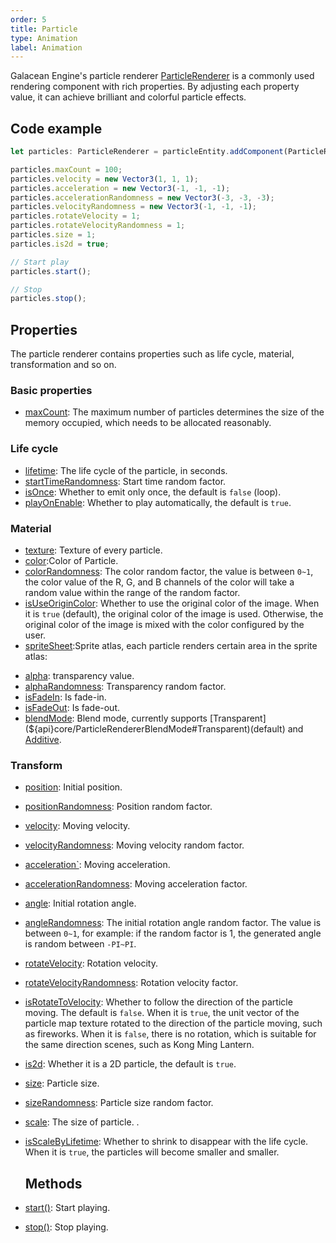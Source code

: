 ```yaml
---
order: 5
title: Particle
type: Animation
label: Animation
---
```


Galacean Engine's particle renderer [ParticleRenderer](${api}core/ParticleRenderer) is a commonly used rendering component with rich properties. By adjusting each property value, it can achieve brilliant and colorful particle effects.

<playground src="particle-renderer.ts"></playground>

## Code example

```typescript
let particles: ParticleRenderer = particleEntity.addComponent(ParticleRenderer);

particles.maxCount = 100;
particles.velocity = new Vector3(1, 1, 1);
particles.acceleration = new Vector3(-1, -1, -1);
particles.accelerationRandomness = new Vector3(-3, -3, -3);
particles.velocityRandomness = new Vector3(-1, -1, -1);
particles.rotateVelocity = 1;
particles.rotateVelocityRandomness = 1;
particles.size = 1;
particles.is2d = true;

// Start play
particles.start();

// Stop
particles.stop();
```

## Properties

The particle renderer contains properties such as life cycle, material, transformation and so on.

### Basic properties
- [maxCount](${api}core/ParticleRenderer#maxCount): The maximum number of particles determines the size of the memory occupied, which needs to be allocated reasonably.

### Life cycle
- [lifetime](${api}core/ParticleRenderer#lifetime): The life cycle of the particle, in seconds.
- [startTimeRandomness](${api}core/ParticleRenderer#startTimeRandomness): Start time random factor.
- [isOnce](${api}core/ParticleRenderer#isOnce): Whether to emit only once, the default is `false` (loop).
- [playOnEnable](${api}core/ParticleRenderer#playOnEnable): Whether to play automatically, the default is `true`.

### Material
- [texture](${api}core/ParticleRenderer#texture): Texture of every particle.
- [color](${api}core/ParticleRenderer#color):Color of Particle.
- [colorRandomness](${api}core/ParticleRenderer#colorRandomness): The color random factor, the value is between `0~1`, the color value of the R, G, and B channels of the color will take a random value within the range of the random factor.
- [isUseOriginColor](${api}core/ParticleRenderer#isUseOriginColor): Whether to use the original color of the image. When it is `true` (default), the original color of the image is used. Otherwise, the original color of the image is mixed with the color configured by the user.
- [spriteSheet](${api}core/ParticleRenderer#spriteSheet):Sprite atlas, each particle renders certain area in the sprite atlas:

<playground src="particle-sprite-sheet.ts"></playground>

- [alpha](${api}core/ParticleRenderer#alpha): transparency value.
- [alphaRandomness](${api}core/ParticleRenderer#alphaRandomness): Transparency random factor.
- [isFadeIn](${api}core/ParticleRenderer#isFadeIn): Is fade-in.
- [isFadeOut](${api}core/ParticleRenderer#isFadeOut): Is fade-out.
- [blendMode](${api}core/ParticleRenderer#blendMode): Blend mode, currently supports [Transparent](${api}core/ParticleRendererBlendMode#Transparent)(default) and [Additive](${api}core/ParticleRendererBlendMode#Additive). 

### Transform
- [position](${api}core/ParticleRenderer#position): Initial position.
- [positionRandomness](${api}core/ParticleRenderer#positionRandomness): Position random factor.
- [velocity](${api}core/ParticleRenderer#velocity): Moving velocity.
- [velocityRandomness](${api}core/ParticleRenderer#velocityRandomness): Moving velocity random factor.
- [acceleration`](${api}core/ParticleRenderer#acceleration): Moving acceleration.
- [accelerationRandomness](${api}core/ParticleRenderer#accelerationRandomness): Moving acceleration factor.
- [angle](${api}core/ParticleRenderer#angle): Initial rotation angle.
- [angleRandomness](${api}core/ParticleRenderer#angleRandomness): The initial rotation angle random factor. The value is between `0~1`, for example: if the random factor is 1, the generated angle is random between `-PI~PI`.
- [rotateVelocity](${api}core/ParticleRenderer#rotateVelocity): Rotation velocity.
- [rotateVelocityRandomness](${api}core/ParticleRenderer#rotateVelocityRandomness): Rotation velocity factor.
- [isRotateToVelocity](${api}core/ParticleRenderer#isRotateToVelocity): Whether to follow the direction of the particle moving. The default is `false`. When it is `true`, the unit vector of the particle map texture rotated to the direction of the particle moving, such as fireworks. When it is `false`, there is no rotation, which is suitable for the same direction scenes, such as Kong Ming Lantern.
- [is2d](${api}core/ParticleRenderer#is2d): Whether it is a 2D particle, the default is `true`.
- [size](${api}core/ParticleRenderer#size): Particle size.
- [sizeRandomness](${api}core/ParticleRenderer#sizeRandomness): Particle size random factor.
- [scale](${api}core/ParticleRenderer#scale): The size of particle.
.
- [isScaleByLifetime](${api}core/ParticleRenderer#isScaleByLifetime): Whether to shrink to disappear with the life cycle. When it is `true`, the particles will become smaller and smaller.

  ## Methods
- [start()](${api}core/ParticleRenderer#start): Start playing.
- [stop()](${api}core/ParticleRenderer#stop): Stop playing.